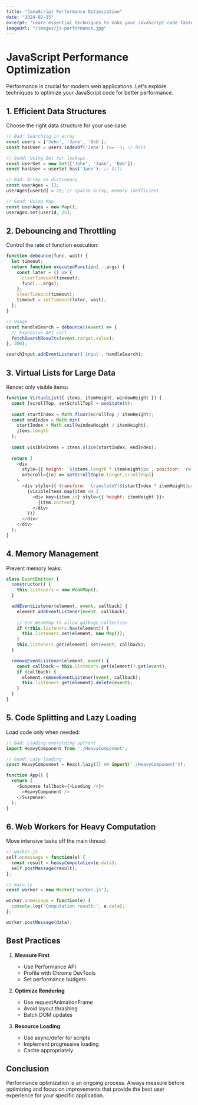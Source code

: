 ```yaml
---
title: "JavaScript Performance Optimization"
date: "2024-02-15"
excerpt: "Learn essential techniques to make your JavaScript code faster and more efficient"
imageUrl: "/images/js-performance.jpg"
---
```


# JavaScript Performance Optimization

Performance is crucial for modern web applications. Let's explore techniques to optimize your JavaScript code for better performance.

## 1. Efficient Data Structures

Choose the right data structure for your use case:

```javascript
// Bad: Searching in array
const users = ['John', 'Jane', 'Bob'];
const hasUser = users.indexOf('Jane') !== -1; // O(n)

// Good: Using Set for lookups
const userSet = new Set(['John', 'Jane', 'Bob']);
const hasUser = userSet.has('Jane'); // O(1)

// Bad: Array as dictionary
const userAges = [];
userAges[userId] = 25; // Sparse array, memory inefficient

// Good: Using Map
const userAges = new Map();
userAges.set(userId, 25);
```

## 2. Debouncing and Throttling

Control the rate of function execution:

```javascript
function debounce(func, wait) {
  let timeout;
  return function executedFunction(...args) {
    const later = () => {
      clearTimeout(timeout);
      func(...args);
    };
    clearTimeout(timeout);
    timeout = setTimeout(later, wait);
  };
}

// Usage
const handleSearch = debounce((event) => {
  // Expensive API call
  fetchSearchResults(event.target.value);
}, 300);

searchInput.addEventListener('input', handleSearch);
```

## 3. Virtual Lists for Large Data

Render only visible items:

```javascript
function VirtualList({ items, itemHeight, windowHeight }) {
  const [scrollTop, setScrollTop] = useState(0);
  
  const startIndex = Math.floor(scrollTop / itemHeight);
  const endIndex = Math.min(
    startIndex + Math.ceil(windowHeight / itemHeight),
    items.length
  );
  
  const visibleItems = items.slice(startIndex, endIndex);
  
  return (
    <div
      style={{ height: `${items.length * itemHeight}px`, position: 'relative' }}
      onScroll={(e) => setScrollTop(e.target.scrollTop)}
    >
      <div style={{ transform: `translateY(${startIndex * itemHeight}px)` }}>
        {visibleItems.map(item => (
          <div key={item.id} style={{ height: itemHeight }}>
            {item.content}
          </div>
        ))}
      </div>
    </div>
  );
}
```

## 4. Memory Management

Prevent memory leaks:

```javascript
class EventEmitter {
  constructor() {
    this.listeners = new WeakMap();
  }

  addEventListener(element, event, callback) {
    element.addEventListener(event, callback);
    
    // Use WeakMap to allow garbage collection
    if (!this.listeners.has(element)) {
      this.listeners.set(element, new Map());
    }
    this.listeners.get(element).set(event, callback);
  }

  removeEventListener(element, event) {
    const callback = this.listeners.get(element)?.get(event);
    if (callback) {
      element.removeEventListener(event, callback);
      this.listeners.get(element).delete(event);
    }
  }
}
```

## 5. Code Splitting and Lazy Loading

Load code only when needed:

```javascript
// Bad: Loading everything upfront
import HeavyComponent from './HeavyComponent';

// Good: Lazy loading
const HeavyComponent = React.lazy(() => import('./HeavyComponent'));

function App() {
  return (
    <Suspense fallback={<Loading />}>
      <HeavyComponent />
    </Suspense>
  );
}
```

## 6. Web Workers for Heavy Computation

Move intensive tasks off the main thread:

```javascript
// worker.js
self.onmessage = function(e) {
  const result = heavyComputation(e.data);
  self.postMessage(result);
};

// main.js
const worker = new Worker('worker.js');

worker.onmessage = function(e) {
  console.log('Computation result:', e.data);
};

worker.postMessage(data);
```

## Best Practices

1. **Measure First**
   - Use Performance API
   - Profile with Chrome DevTools
   - Set performance budgets

2. **Optimize Rendering**
   - Use requestAnimationFrame
   - Avoid layout thrashing
   - Batch DOM updates

3. **Resource Loading**
   - Use async/defer for scripts
   - Implement progressive loading
   - Cache appropriately

## Conclusion

Performance optimization is an ongoing process. Always measure before optimizing and focus on improvements that provide the best user experience for your specific application. 